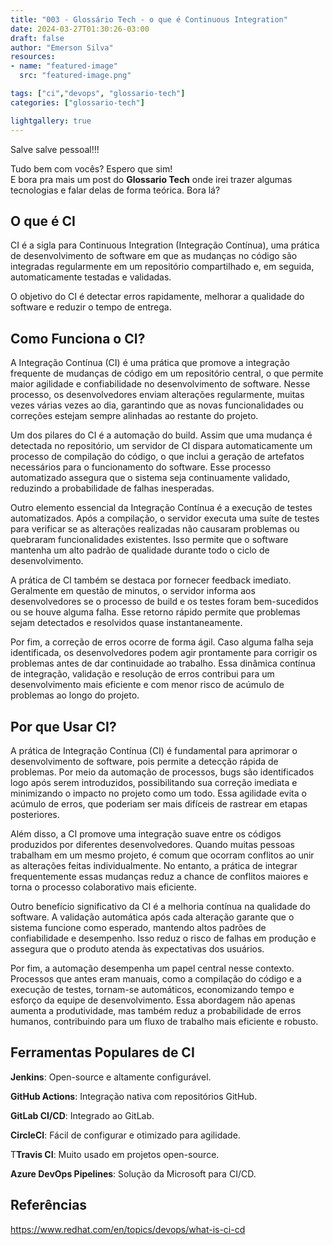 ```yaml
---
title: "003 - Glossário Tech - o que é Continuous Integration"
date: 2024-03-27T01:30:26-03:00
draft: false
author: "Emerson Silva"
resources:
- name: "featured-image"
  src: "featured-image.png"

tags: ["ci","devops", "glossario-tech"]
categories: ["glossario-tech"]

lightgallery: true
---
```


Salve salve pessoal!!!

Tudo bem com vocês? Espero que sim!  
E bora pra mais um post do **Glossario Tech** onde irei trazer algumas tecnologias e falar delas de forma teórica. Bora lá?

## O que é CI

CI é a sigla para Continuous Integration (Integração Contínua), uma prática de desenvolvimento de software em que as mudanças no código são integradas regularmente em um repositório compartilhado e, em seguida, automaticamente testadas e validadas.

O objetivo do CI é detectar erros rapidamente, melhorar a qualidade do software e reduzir o tempo de entrega.

## Como Funciona o CI?

A Integração Contínua (CI) é uma prática que promove a integração frequente de mudanças de código em um repositório central, o que permite maior agilidade e confiabilidade no desenvolvimento de software. Nesse processo, os desenvolvedores enviam alterações regularmente, muitas vezes várias vezes ao dia, garantindo que as novas funcionalidades ou correções estejam sempre alinhadas ao restante do projeto.

Um dos pilares do CI é a automação do build. Assim que uma mudança é detectada no repositório, um servidor de CI dispara automaticamente um processo de compilação do código, o que inclui a geração de artefatos necessários para o funcionamento do software. Esse processo automatizado assegura que o sistema seja continuamente validado, reduzindo a probabilidade de falhas inesperadas.

Outro elemento essencial da Integração Contínua é a execução de testes automatizados. Após a compilação, o servidor executa uma suíte de testes para verificar se as alterações realizadas não causaram problemas ou quebraram funcionalidades existentes. Isso permite que o software mantenha um alto padrão de qualidade durante todo o ciclo de desenvolvimento.

A prática de CI também se destaca por fornecer feedback imediato. Geralmente em questão de minutos, o servidor informa aos desenvolvedores se o processo de build e os testes foram bem-sucedidos ou se houve alguma falha. Esse retorno rápido permite que problemas sejam detectados e resolvidos quase instantaneamente.

Por fim, a correção de erros ocorre de forma ágil. Caso alguma falha seja identificada, os desenvolvedores podem agir prontamente para corrigir os problemas antes de dar continuidade ao trabalho. Essa dinâmica contínua de integração, validação e resolução de erros contribui para um desenvolvimento mais eficiente e com menor risco de acúmulo de problemas ao longo do projeto.

## Por que Usar CI?

A prática de Integração Contínua (CI) é fundamental para aprimorar o desenvolvimento de software, pois permite a detecção rápida de problemas. Por meio da automação de processos, bugs são identificados logo após serem introduzidos, possibilitando sua correção imediata e minimizando o impacto no projeto como um todo. Essa agilidade evita o acúmulo de erros, que poderiam ser mais difíceis de rastrear em etapas posteriores.

Além disso, a CI promove uma integração suave entre os códigos produzidos por diferentes desenvolvedores. Quando muitas pessoas trabalham em um mesmo projeto, é comum que ocorram conflitos ao unir as alterações feitas individualmente. No entanto, a prática de integrar frequentemente essas mudanças reduz a chance de conflitos maiores e torna o processo colaborativo mais eficiente.

Outro benefício significativo da CI é a melhoria contínua na qualidade do software. A validação automática após cada alteração garante que o sistema funcione como esperado, mantendo altos padrões de confiabilidade e desempenho. Isso reduz o risco de falhas em produção e assegura que o produto atenda às expectativas dos usuários.

Por fim, a automação desempenha um papel central nesse contexto. Processos que antes eram manuais, como a compilação do código e a execução de testes, tornam-se automáticos, economizando tempo e esforço da equipe de desenvolvimento. Essa abordagem não apenas aumenta a produtividade, mas também reduz a probabilidade de erros humanos, contribuindo para um fluxo de trabalho mais eficiente e robusto.


## Ferramentas Populares de CI

**Jenkins**: Open-source e altamente configurável.

**GitHub Actions**: Integração nativa com repositórios GitHub.

**GitLab CI/CD**: Integrado ao GitLab.

**CircleCI**: Fácil de configurar e otimizado para agilidade.

T**Travis CI**: Muito usado em projetos open-source.

**Azure DevOps Pipelines**: Solução da Microsoft para CI/CD.


## Referências

https://www.redhat.com/en/topics/devops/what-is-ci-cd


<div id="giscus-comments">
  <script src="https://giscus.app/client.js"
          data-repo="silvemerson/emerson-silva-blog"
          data-repo-id="R_kgDONTalJA"
          data-category="General"
          data-category-id="DIC_kwDONTalJM4CkhmM"
          data-mapping="pathname"
          data-strict="0"
          data-reactions-enabled="1"
          data-emit-metadata="1"
          data-input-position="top"
          data-theme="dark"
          data-lang="pt"
          data-loading="lazy"
          crossorigin="anonymous"
          async>
  </script>
</div>